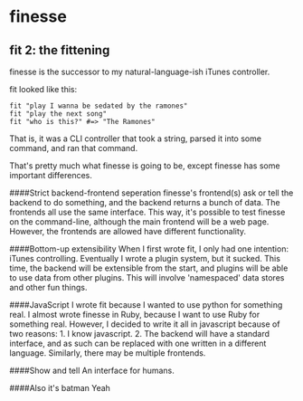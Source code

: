 finesse
====================
fit 2: the fittening
--------------------

finesse is the successor to my natural-language-ish iTunes controller.

fit looked like this:

	fit "play I wanna be sedated by the ramones"
	fit "play the next song"
	fit "who is this?" #=> "The Ramones"

That is, it was a CLI controller that took a string, parsed it into some command, and ran that command.

That's pretty much what finesse is going to be, except finesse has some important differences.

####Strict backend-frontend seperation
finesse's frontend(s) ask or tell the backend to do something, and the backend returns a bunch of data. The frontends all use the same interface. This way, it's possible to test finesse on the command-line, although the main frontend will be a web page. However, the frontends are allowed have different functionality.

####Bottom-up extensibility
When I first wrote fit, I only had one intention: iTunes controlling. Eventually I wrote a plugin system, but it sucked. This time, the backend will be extensible from the start, and plugins will be able to use data from other plugins. This will involve 'namespaced' data stores and other fun things.

####JavaScript
I wrote fit because I wanted to use python for something real. I almost wrote finesse in Ruby, because I want to use Ruby for something real. However, I decided to write it all in javascript because of two reasons: 1. I know javascript. 2. The backend will have a standard interface, and as such can be replaced with one written in a different language. Similarly, there may be multiple frontends.

####Show and tell
An interface for humans.

####Also it's batman
Yeah
